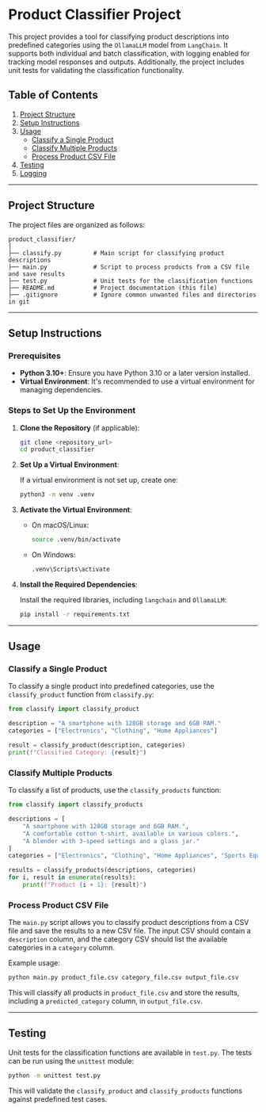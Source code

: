 # Product Classifier Project

This project provides a tool for classifying product descriptions into predefined categories using the `OllamaLLM` model from `LangChain`. It supports both individual and batch classification, with logging enabled for tracking model responses and outputs. Additionally, the project includes unit tests for validating the classification functionality.

## Table of Contents

1. [Project Structure](#project-structure)
2. [Setup Instructions](#setup-instructions)
3. [Usage](#usage)
   - [Classify a Single Product](#classify-a-single-product)
   - [Classify Multiple Products](#classify-multiple-products)
   - [Process Product CSV File](#process-product-csv-file)
4. [Testing](#testing)
5. [Logging](#logging)

---

## Project Structure

The project files are organized as follows:

```
product_classifier/
│
├── classify.py         # Main script for classifying product descriptions
├── main.py             # Script to process products from a CSV file and save results
├── test.py             # Unit tests for the classification functions
├── README.md           # Project documentation (this file)
├── .gitignore          # Ignore common unwanted files and directories in git
```

---

## Setup Instructions

### Prerequisites

- **Python 3.10+**: Ensure you have Python 3.10 or a later version installed.
- **Virtual Environment**: It's recommended to use a virtual environment for managing dependencies.

### Steps to Set Up the Environment

1. **Clone the Repository** (if applicable):

   ```bash
   git clone <repository_url>
   cd product_classifier
   ```

2. **Set Up a Virtual Environment**:

   If a virtual environment is not set up, create one:

   ```bash
   python3 -m venv .venv
   ```

3. **Activate the Virtual Environment**:

   - On macOS/Linux:

     ```bash
     source .venv/bin/activate
     ```

   - On Windows:

     ```bash
     .venv\Scripts\activate
     ```

4. **Install the Required Dependencies**:

   Install the required libraries, including `langchain` and `OllamaLLM`:

   ```bash
   pip install -r requirements.txt
   ```

---

## Usage

### Classify a Single Product

To classify a single product into predefined categories, use the `classify_product` function from `classify.py`:

```python
from classify import classify_product

description = "A smartphone with 128GB storage and 6GB RAM."
categories = ["Electronics", "Clothing", "Home Appliances"]

result = classify_product(description, categories)
print(f"Classified Category: {result}")
```

### Classify Multiple Products

To classify a list of products, use the `classify_products` function:

```python
from classify import classify_products

descriptions = [
    "A smartphone with 128GB storage and 6GB RAM.",
    "A comfortable cotton t-shirt, available in various colors.",
    "A blender with 3-speed settings and a glass jar."
]
categories = ["Electronics", "Clothing", "Home Appliances", "Sports Equipment", "Toys"]

results = classify_products(descriptions, categories)
for i, result in enumerate(results):
    print(f"Product {i + 1}: {result}")
```

### Process Product CSV File

The `main.py` script allows you to classify product descriptions from a CSV file and save the results to a new CSV file. The input CSV should contain a `description` column, and the category CSV should list the available categories in a `category` column.

Example usage:

```bash
python main.py product_file.csv category_file.csv output_file.csv
```

This will classify all products in `product_file.csv` and store the results, including a `predicted_category` column, in `output_file.csv`.

---

## Testing

Unit tests for the classification functions are available in `test.py`. The tests can be run using the `unittest` module:

```bash
python -m unittest test.py
```

This will validate the `classify_product` and `classify_products` functions against predefined test cases.
